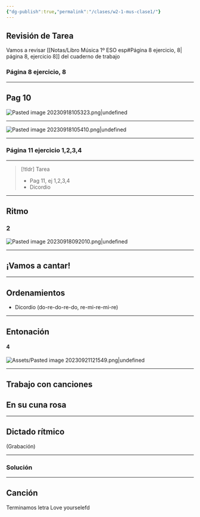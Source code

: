 ```yaml
---
{"dg-publish":true,"permalink":"/clases/w2-1-mus-clase1/"}
---
```


## Revisión de Tarea

Vamos a revisar [[Notas/Libro Música 1º ESO esp#Página 8 ejercicio, 8\| página 8, ejercicio 8]] del cuaderno de trabajo


<div class="transclusion internal-embed is-loaded"><div class="markdown-embed">



### Página 8 ejercicio, 8


</div></div>


---


<div class="transclusion internal-embed is-loaded"><div class="markdown-embed">



## Pag 10 

![Pasted image 20230918105323.png|undefined](/img/user/Assets/Pasted%20image%2020230918105323.png)

---

![Pasted image 20230918105410.png|undefined](/img/user/Assets/Pasted%20image%2020230918105410.png)


</div></div>


---


<div class="transclusion internal-embed is-loaded"><div class="markdown-embed">



### Página 11 ejercicio 1,2,3,4


</div></div>


---

> [!tldr] Tarea
> - Pag 11, ej 1,2,3,4
> - Dicordio

---
## Ritmo


<div class="transclusion internal-embed is-loaded"><div class="markdown-embed">



### 2 
![Pasted image 20230918092010.png|undefined](/img/user/Assets/Pasted%20image%2020230918092010.png)


</div></div>


---
## ¡Vamos a cantar!

---
## Ordenamientos

- Dicordio (do-re-do-re-do, re-mi-re-mi-re)

---
## Entonación


<div class="transclusion internal-embed is-loaded"><div class="markdown-embed">



#### 4
![Assets/Pasted image 20230921121549.png|undefined](/img/user/Assets/Pasted%20image%2020230921121549.png)


</div></div>


---
## Trabajo con canciones


<div class="transclusion internal-embed is-loaded"><div class="markdown-embed">



## En su cuna rosa


</div></div>


---


## Dictado rítmico

(Grabación)

---
### Solución

---

## Canción

Terminamos letra Love yourselefd